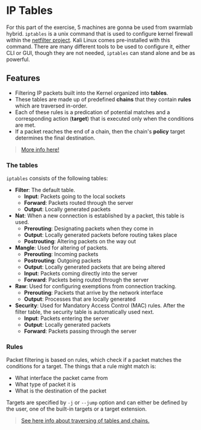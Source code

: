 # IP Tables

For this part of the exercise, 5 machines are gonna be used from swarmlab hybrid.
``iptables`` is a unix command that is used to configure kernel firewall within the [netfilter project](https://www.netfilter.org). Kali Linux comes pre-installed with this command. There are many different tools to be used to configure it, either CLI or GUI, though they are not needed, ``iptables`` can stand alone and be as powerful.

## Features

* Filtering IP packets built into the Kernel organized into **tables**.
* These tables are made up of predefined **chains** that they contain **rules** which are traversed in-order.
* Each of these rules is a predication of potential matches and a corresponding action (**target**) that is executed only when the conditions are met.
* If a packet reaches the end of a chain, then the chain's **policy** target determines the final destination.

> [More info here!](https://en.wikipedia.org/wiki/Iptables)

### The tables

``iptables`` consists of the following tables:

* **Filter**: The default table.
    * **Input**: Packets going to the local sockets
    * **Forward**: Packets routed through the server
    * **Output**: Locally generated packets
* **Nat**: When a new connection is established by a packet, this table is used.
    * **Prerouting**: Designating packets when they come in
    * **Output**: Locally generated packets before routing takes place
    * **Postrouting**: Altering packets on the way out
* **Mangle**: Used for altering of packets.
    * **Prerouting**: Incoming packets
    * **Postrouting**: Outgoing packets
    * **Output**: Locally generated packets that are being altered
    * **Input**: Packets coming directly into the server
    * **Forward**: Packets being routed through the server
* **Raw**: Used for configuring exemptions from connection tracking.
    * **Prerouting**: Packets that arrive by the network interface
    * **Output**: Processes that are locally generated
* **Security**: Used for Mandatory Access Control (MAC) rules. After the filter table, the security table is automatically used next.
    * **Input**: Packets entering the server
    * **Output**: Locally generated packets
    * **Forward**: Packets passing through the server

### Rules

Packet filtering is based on rules, which check if a packet matches the conditions for a target.
The things that a rule might match is:
* What interface the packet came from
* What type of packet it is
* What is the destination of the packet

Targets are specified by ``-j`` or ``--jump`` option and can either be defined by the user, one of the built-in targets or a target extension.

> [See here info about traversing of tables and chains.](https://www.frozentux.net/iptables-tutorial/chunkyhtml/c962.html)